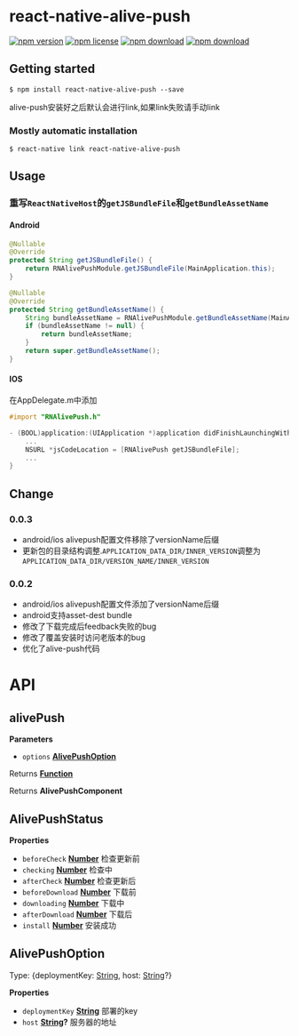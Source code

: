 # react-native-alive-push

<!-- badge -->

[![npm version](https://img.shields.io/npm/v/react-native-alive-push.svg)](https://www.npmjs.com/package/react-native-alive-push)
[![npm license](https://img.shields.io/npm/l/react-native-alive-push.svg)](https://www.npmjs.com/package/react-native-alive-push)
[![npm download](https://img.shields.io/npm/dm/react-native-alive-push.svg)](https://www.npmjs.com/package/react-native-alive-push)
[![npm download](https://img.shields.io/npm/dt/react-native-alive-push.svg)](https://www.npmjs.com/package/react-native-alive-push)

<!-- endbadge -->

## Getting started

`$ npm install react-native-alive-push --save`

alive-push安装好之后默认会进行link,如果link失败请手动link

### Mostly automatic installation

`$ react-native link react-native-alive-push`

## Usage

### 重写`ReactNativeHost`的`getJSBundleFile`和`getBundleAssetName`

#### Android

```java
@Nullable
@Override
protected String getJSBundleFile() {
    return RNAlivePushModule.getJSBundleFile(MainApplication.this);
}

@Nullable
@Override
protected String getBundleAssetName() {
    String bundleAssetName = RNAlivePushModule.getBundleAssetName(MainApplication.this);
    if (bundleAssetName != null) {
        return bundleAssetName;
    }
    return super.getBundleAssetName();
}
```

#### IOS

在AppDelegate.m中添加 

```objective-c
#import "RNAlivePush.h"

- (BOOL)application:(UIApplication *)application didFinishLaunchingWithOptions:(NSDictionary *)launchOptions{
    ...
    NSURL *jsCodeLocation = [RNAlivePush getJSBundleFile];
    ...
} 
```

## Change

### 0.0.3

-   android/ios alivepush配置文件移除了versionName后缀
-   更新包的目录结构调整.`APPLICATION_DATA_DIR/INNER_VERSION`调整为`APPLICATION_DATA_DIR/VERSION_NAME/INNER_VERSION`

### 0.0.2

-   android/ios alivepush配置文件添加了versionName后缀
-   android支持asset-dest bundle
-   修改了下载完成后feedback失败的bug
-   修改了覆盖安装时访问老版本的bug
-   优化了alive-push代码

# API

<!-- Generated by documentation.js. Update this documentation by updating the source code. -->

## alivePush

**Parameters**

-   `options` **[AlivePushOption](#alivepushoption)** 

Returns **[Function](https://developer.mozilla.org/en-US/docs/Web/JavaScript/Reference/Statements/function)** 

Returns **AlivePushComponent** 

## AlivePushStatus

**Properties**

-   `beforeCheck` **[Number](https://developer.mozilla.org/en-US/docs/Web/JavaScript/Reference/Global_Objects/Number)** 检查更新前
-   `checking` **[Number](https://developer.mozilla.org/en-US/docs/Web/JavaScript/Reference/Global_Objects/Number)** 检查中
-   `afterCheck` **[Number](https://developer.mozilla.org/en-US/docs/Web/JavaScript/Reference/Global_Objects/Number)** 检查更新后
-   `beforeDownload` **[Number](https://developer.mozilla.org/en-US/docs/Web/JavaScript/Reference/Global_Objects/Number)** 下载前
-   `downloading` **[Number](https://developer.mozilla.org/en-US/docs/Web/JavaScript/Reference/Global_Objects/Number)** 下载中
-   `afterDownload` **[Number](https://developer.mozilla.org/en-US/docs/Web/JavaScript/Reference/Global_Objects/Number)** 下载后
-   `install` **[Number](https://developer.mozilla.org/en-US/docs/Web/JavaScript/Reference/Global_Objects/Number)** 安装成功

## AlivePushOption

Type: {deploymentKey: [String](https://developer.mozilla.org/en-US/docs/Web/JavaScript/Reference/Global_Objects/String), host: [String](https://developer.mozilla.org/en-US/docs/Web/JavaScript/Reference/Global_Objects/String)?}

**Properties**

-   `deploymentKey` **[String](https://developer.mozilla.org/en-US/docs/Web/JavaScript/Reference/Global_Objects/String)** 部署的key
-   `host` **[String](https://developer.mozilla.org/en-US/docs/Web/JavaScript/Reference/Global_Objects/String)?** 服务器的地址
